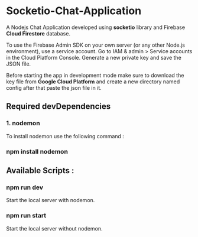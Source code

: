 # Socketio-Chat-Application

A Nodejs Chat Application developed using **socketio** library and Firebase **Cloud Firestore** database.
<br>

To use the Firebase Admin SDK on your own server (or any other Node.js environment), use a service account. Go to IAM & admin > Service accounts in the Cloud Platform Console. Generate a new private key and save the JSON file. 

Before starting the app in development mode make sure to download the key file from **Google Cloud Platform** and create a new directory named config after that paste the json file in it.
<br>

## Required devDependencies
### 1. nodemon <br>
To install nodemon use the following command : <br>
### npm install nodemon

## Available Scripts : 

### npm run dev
Start the local server with nodemon.

### npm run start 
Start the local server without nodemon.
